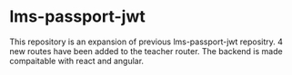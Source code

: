 # lms-passport-jwt
 This repository is an expansion of previous lms-passport-jwt repositry. 4 new routes have been added to the teacher router. The backend is made compaitable with react and angular.
